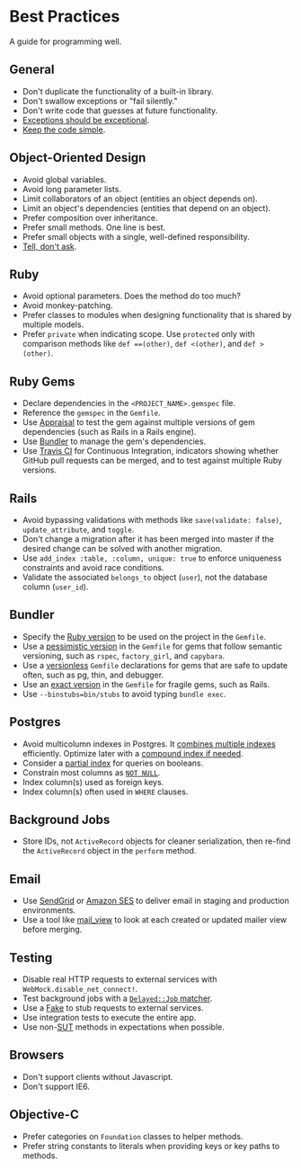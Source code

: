 Best Practices
==============

A guide for programming well.

General
-------

* Don't duplicate the functionality of a built-in library.
* Don't swallow exceptions or "fail silently."
* Don't write code that guesses at future functionality.
* [Exceptions should be exceptional](http://rdd.me/yichhgvu).
* [Keep the code simple](http://rdd.me/ko2aqda2).

Object-Oriented Design
----------------------

* Avoid global variables.
* Avoid long parameter lists.
* Limit collaborators of an object (entities an object depends on).
* Limit an object's dependencies (entities that depend on an object).
* Prefer composition over inheritance.
* Prefer small methods. One line is best.
* Prefer small objects with a single, well-defined responsibility.
* [Tell, don't ask](http://goo.gl/Ztawt).

Ruby
----

* Avoid optional parameters. Does the method do too much?
* Avoid monkey-patching.
* Prefer classes to modules when designing functionality that is shared by
  multiple models.
* Prefer `private` when indicating scope. Use `protected` only with comparison
  methods like `def ==(other)`, `def <(other)`, and `def >(other)`.

Ruby Gems
---------

* Declare dependencies in the `<PROJECT_NAME>.gemspec` file.
* Reference the `gemspec` in the `Gemfile`.
* Use [Appraisal](http://github.com/thoughtbot/appraisal) to test the gem
  against multiple versions of gem dependencies (such as Rails in a Rails
  engine).
* Use [Bundler](http://gembundler.com/) to manage the gem's dependencies.
* Use [Travis CI](http://travisci.org) for Continuous Integration, indicators
  showing whether GitHub pull requests can be merged, and to test against
  multiple Ruby versions.

Rails
-----

* Avoid bypassing validations with methods like `save(validate: false)`,
  `update_attribute`, and `toggle`.
* Don't change a migration after it has been merged into master if the desired
  change can be solved with another migration.
* Use `add_index :table, :column, unique: true` to enforce uniqueness
  constraints and avoid race conditions.
* Validate the associated `belongs_to` object (`user`), not the database
  column (`user_id`).

Bundler
-------

* Specify the [Ruby
  version](http://gembundler.com/man/gemfile.5.html#RUBY-ruby-) to be used on
  the project in the `Gemfile`.
* Use a [pessimistic
  version](http://robots.thoughtbot.com/post/35717411108/a-healthy-bundle#pessimistic-version)
  in the `Gemfile` for gems that follow semantic versioning, such as `rspec`,
  `factory_girl`, and `capybara`.
* Use a
  [versionless](http://robots.thoughtbot.com/post/35717411108/a-healthy-bundle#versionless)
  `Gemfile` declarations for gems that are safe to update often, such as pg, thin,
  and debugger.
* Use an [exact
  version](http://robots.thoughtbot.com/post/35717411108/a-healthy-bundle#exact-version)
  in the `Gemfile` for fragile gems, such as Rails.
* Use `--binstubs=bin/stubs` to avoid typing `bundle exec`.

Postgres
--------

* Avoid multicolumn indexes in Postgres. It [combines multiple
  indexes](http://goo.gl/pY3Po) efficiently. Optimize later with a [compound
  index if needed](http://www.postgresql.org/docs/9.2/static/indexes-bitmap-scans.html).
* Consider a [partial index](http://goo.gl/YC8Jt) for queries on booleans.
* Constrain most columns as [`NOT NULL`](http://goo.gl/0GeBr).
* Index column(s) used as foreign keys.
* Index column(s) often used in `WHERE` clauses.

Background Jobs
---------------

* Store IDs, not `ActiveRecord` objects for cleaner serialization, then re-find
  the `ActiveRecord` object in the `perform` method.

Email
-----

* Use [SendGrid](http://goo.gl/Kxu9W) or [Amazon SES](http://goo.gl/A5jAA) to
  deliver email in staging and production environments.
* Use a tool like [mail_view](http://goo.gl/HhX8y) to look at each created or
  updated mailer view before merging.

Testing
-------

* Disable real HTTP requests to external services with
  `WebMock.disable_net_connect!`.
* Test background jobs with a [`Delayed::Job` matcher](http://goo.gl/bzBlN).
* Use a [Fake](http://goo.gl/YR7Hh) to stub requests to external services.
* Use integration tests to execute the entire app.
* Use non-[SUT](http://goo.gl/r5Ti2) methods in expectations when possible.

Browsers
--------

* Don't support clients without Javascript.
* Don't support IE6.

Objective-C
-----------

* Prefer categories on `Foundation` classes to helper methods.
* Prefer string constants to literals when providing keys or key paths to methods.
